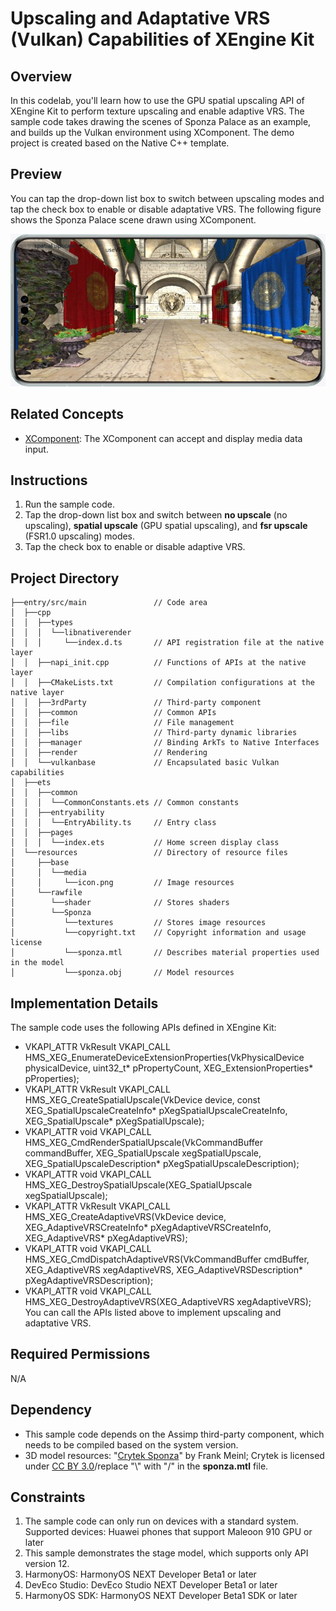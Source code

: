 # Upscaling and Adaptative VRS (Vulkan) Capabilities of XEngine Kit

## Overview

In this codelab, you'll learn how to use the GPU spatial upscaling API of XEngine Kit to perform texture upscaling and enable adaptive VRS. The sample code takes drawing the scenes of Sponza Palace as an example, and builds up the Vulkan environment using XComponent. The demo project is created based on the Native C++ template.

## Preview

You can tap the drop-down list box to switch between upscaling modes and tap the check box to enable or disable adaptative VRS. The following figure shows the Sponza Palace scene drawn using XComponent.

![XEngine Spatial Upscale](screenshots/device/XEngine_VULKAN_Spatial_Upscale_Example.jpg)

## Related Concepts
- [XComponent](https://developer.huawei.com/consumer/en/doc/harmonyos-references-V5/ts-basic-components-xcomponent-V5): The XComponent can accept and display media data input.

## Instructions

1. Run the sample code.
2. Tap the drop-down list box and switch between **no upscale** (no upscaling), **spatial upscale** (GPU spatial upscaling), and **fsr upscale** (FSR1.0 upscaling) modes.
3. Tap the check box to enable or disable adaptive VRS.

## Project Directory
```
├──entry/src/main             	// Code area
│  ├──cpp
│  │  ├──types
│  │  │  └──libnativerender
│  │  │    	└──index.d.ts       // API registration file at the native layer
│  │  ├──napi_init.cpp          // Functions of APIs at the native layer
│  │  ├──CMakeLists.txt         // Compilation configurations at the native layer
│  │  ├──3rdParty               // Third-party component
│  │  ├──common                 // Common APIs
│  │  ├──file                   // File management
│  │  ├──libs                   // Third-party dynamic libraries
│  │  ├──manager                // Binding ArkTs to Native Interfaces
│  │  ├──render                 // Rendering
│  │  └──vulkanbase             // Encapsulated basic Vulkan capabilities
│  ├──ets
│  │  ├──common
│  │  │  └──CommonConstants.ets // Common constants
│  │  ├──entryability
│  │  │  └──EntryAbility.ts     // Entry class
│  │  ├──pages
│  │  │  └──index.ets           // Home screen display class
│  └──resources                 // Directory of resource files
│     ├──base
│     │  └──media
│     │     └──icon.png         // Image resources
│     └──rawfile
│     	 └──shader              // Stores shaders
│        └──Sponza
│ 	        └──textures		    // Stores image resources
│ 	        └──copyright.txt    // Copyright information and usage license
│ 	        └──sponza.mtl       // Describes material properties used in the model
│           └──sponza.obj     	// Model resources
```

## Implementation Details
The sample code uses the following APIs defined in XEngine Kit:
* VKAPI_ATTR VkResult VKAPI_CALL HMS_XEG_EnumerateDeviceExtensionProperties(VkPhysicalDevice physicalDevice, uint32_t* pPropertyCount, XEG_ExtensionProperties* pProperties);
* VKAPI_ATTR VkResult VKAPI_CALL HMS_XEG_CreateSpatialUpscale(VkDevice device, const XEG_SpatialUpscaleCreateInfo*  pXegSpatialUpscaleCreateInfo, XEG_SpatialUpscale* pXegSpatialUpscale);
* VKAPI_ATTR void VKAPI_CALL HMS_XEG_CmdRenderSpatialUpscale(VkCommandBuffer commandBuffer, XEG_SpatialUpscale xegSpatialUpscale, XEG_SpatialUpscaleDescription* pXegSpatialUpscaleDescription);
* VKAPI_ATTR void VKAPI_CALL HMS_XEG_DestroySpatialUpscale(XEG_SpatialUpscale xegSpatialUpscale);
* VKAPI_ATTR VkResult VKAPI_CALL HMS_XEG_CreateAdaptiveVRS(VkDevice device, XEG_AdaptiveVRSCreateInfo* pXegAdaptiveVRSCreateInfo, XEG_AdaptiveVRS* pXegAdaptiveVRS);
* VKAPI_ATTR void VKAPI_CALL HMS_XEG_CmdDispatchAdaptiveVRS(VkCommandBuffer cmdBuffer, XEG_AdaptiveVRS xegAdaptiveVRS, XEG_AdaptiveVRSDescription* pXegAdaptiveVRSDescription);
* VKAPI_ATTR void VKAPI_CALL HMS_XEG_DestroyAdaptiveVRS(XEG_AdaptiveVRS xegAdaptiveVRS);
You can call the APIs listed above to implement upscaling and adaptative VRS.

## Required Permissions

N/A

## Dependency

* This sample code depends on the Assimp third-party component, which needs to be compiled based on the system version.
* 3D model resources: "[Crytek Sponza](https://casual-effects.com/data/)" by Frank Meinl; Crytek is licensed under [CC BY 3.0](https://creativecommons.org/licenses/by/3.0/)/replace "\\\" with "/" in the **sponza.mtl** file.

## Constraints

1. The sample code can only run on devices with a standard system. Supported devices: Huawei phones that support Maleoon 910 GPU or later
2. This sample demonstrates the stage model, which supports only API version 12.
3. HarmonyOS: HarmonyOS NEXT Developer Beta1 or later
4. DevEco Studio: DevEco Studio NEXT Developer Beta1 or later
5. HarmonyOS SDK: HarmonyOS NEXT Developer Beta1 SDK or later
